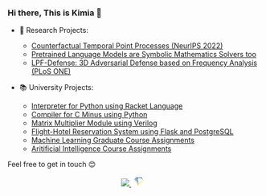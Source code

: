 ### Hi there, This is Kimia 👋

- 🔭 Research Projects: 
  - [Counterfactual Temporal Point Processes (NeurIPS 2022)](https://github.com/Networks-Learning/counterfactual-tpp)
  - [Pretrained Language Models are Symbolic Mathematics Solvers too](https://github.com/softsys4ai/differentiable-proving)
  - [LPF-Defense: 3D Adversarial Defense based on Frequency Analysis (PLoS ONE)](https://github.com/kimianoorbakhsh/LPF-Defense)

- 📚 University Projects: 
  - [Interpreter for Python using Racket Language](https://github.com/kimianoorbakhsh/small-python-racket-interpreter)
  - [Compiler for C Minus using Python](https://github.com/ahmadsalimi/CMinusCompiler)
  - [Matrix Multiplier Module using Verilog](https://github.com/kimianoorbakhsh/Verilog-Matrix-Multiplier)
  - [Flight-Hotel Reservation System using Flask and PostgreSQL](https://github.com/CE384/Flitel)
  - [Machine Learning Graduate Course Assignments](https://github.com/kimianoorbakhsh/Machine-Learning-CE717)
  - [Aritificial Intelligence Course Assignments](https://github.com/kimianoorbakhsh/Artificial-Intelligence-CE417)

Feel free to get in touch 😊
<div align="center">
        <a href="https://www.linkedin.com/in/kimia-noorbakhsh/">
            <img src="https://img.icons8.com/color/50/000000/linkedin.png" width=32/>
        </a>
        <a href="https://www.semanticscholar.org/author/Kimia-Noorbakhsh/2131108591">
            <img src="semantic_scholar.png" width=32/>
        </a>
</div>

<!--
**kimianoorbakhsh/kimianoorbakhsh** is a ✨ _special_ ✨ repository because its `README.md` (this file) appears on your GitHub profile.

Here are some ideas to get you started:

- 🔭 I’m currently working on ...
- 🌱 I’m currently learning ...
- 👯 I’m looking to collaborate on ...
- 🤔 I’m looking for help with ...
- 💬 Ask me about ...
- 📫 How to reach me: ...
- 😄 Pronouns: ...
- ⚡ Fun fact: ...
-->
